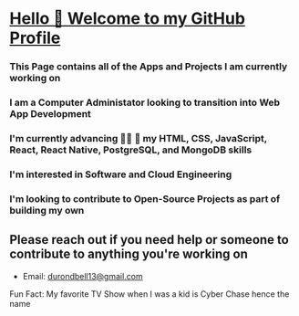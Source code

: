 # <ins> Hello 👋 Welcome to my GitHub Profile </ins>
### This Page contains all  of the Apps and Projects I am currently working on

### I am a Computer Administator looking to transition into Web App Development

### I'm currently advancing :man_student: :microscope: my HTML, CSS, JavaScript, React, React Native, PostgreSQL, and MongoDB skills

### I'm interested in Software and Cloud Engineering

### I'm looking to contribute to Open-Source Projects as part of building my own

## Please reach out if you need help or someone to contribute to anything you're working on

+ Email: durondbell13@gmail.com


Fun Fact: My favorite TV Show when I was a kid is Cyber Chase hence the name
<!--
**dcyberspace01/dcyberspace01** is a ✨ _special_ ✨ repository because its `README.md` (this file) appears on your GitHub profile.

Here are some ideas to get you started:

- 🔭 I’m currently working on ...
- 🌱 I’m currently learning ...
- 👯 I’m looking to collaborate on ...
- 🤔 I’m looking for help with ...
- 💬 Ask me about ...
- 📫 How to reach me: ...
- 😄 Pronouns: ...
- ⚡ Fun fact: ...
-->
